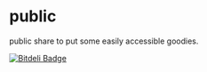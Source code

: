 public
======

public share to put some easily accessible goodies.


[![Bitdeli Badge](https://d2weczhvl823v0.cloudfront.net/davequick/public/trend.png)](https://bitdeli.com/free "Bitdeli Badge")

